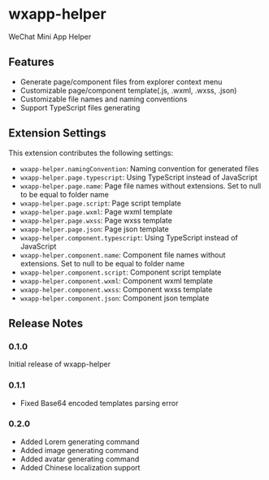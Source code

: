 # wxapp-helper

WeChat Mini App Helper

## Features

- Generate page/component files from explorer context menu
- Customizable page/component template(.js, .wxml, .wxss, .json)
- Customizable file names and naming conventions
- Support TypeScript files generating

## Extension Settings

This extension contributes the following settings:

- `wxapp-helper.namingConvention`: Naming convention for generated files
- `wxapp-helper.page.typescript`: Using TypeScript instead of JavaScript
- `wxapp-helper.page.name`: Page file names without extensions. Set to null to be equal to folder name
- `wxapp-helper.page.script`: Page script template
- `wxapp-helper.page.wxml`: Page wxml template
- `wxapp-helper.page.wxss`: Page wxss template
- `wxapp-helper.page.json`: Page json template
- `wxapp-helper.component.typescript`: Using TypeScript instead of JavaScript
- `wxapp-helper.component.name`: Component file names without extensions. Set to null to be equal to folder name
- `wxapp-helper.component.script`: Component script template
- `wxapp-helper.component.wxml`: Component wxml template
- `wxapp-helper.component.wxss`: Component wxss template
- `wxapp-helper.component.json`: Component json template

## Release Notes

### 0.1.0

Initial release of wxapp-helper

### 0.1.1

- Fixed Base64 encoded templates parsing error

### 0.2.0

- Added Lorem generating command
- Added image generating command
- Added avatar generating command
- Added Chinese localization support
